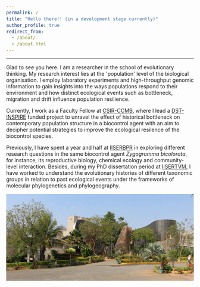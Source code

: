 ```yaml
---
permalink: /
title: "Hello there!! (in a development stage currently)"
author_profile: true
redirect_from: 
  - /about/
  - /about.html
---
```



------
Glad to see you here. I am a researcher in the school of evolutionary thinking. My research interest lies at the 'population' level of the biological organisation. I employ laboratory experiments and high-throughput genomic information to gain insights into the ways populations respond to their environment and how distinct ecological events such as bottleneck, migration and drift influence population resilience. 

Currently, I work as a Faculty Fellow at [CSIR-CCMB](https://ccmb.res.in), where I lead a [DST-INSPIRE](https://www.online-inspire.gov.in/) funded project to unravel the effect of historical bottleneck on contemporary population structure in a biocontrol agent with an aim to decipher potential strategies to improve the ecological resilence of the biocontrol species.

Previously, I have spent a year and half at [IISERBPR](https://iiserbpr.ac.in) in exploring different research questions in the same biocontrol agent *Zygogramma bicolorata*, for instance, its reproductive biology, chemical ecology and community-level interaction. Besides, during my PhD dissertation period at [IISERTVM](https://iisertvm.ac.in), I have worked to understand the evolutionary histories of different taxonomic groups in relation to past ecological events under the frameworks of molecular phylogenetics and phylogeography. 

![Lacones image](/images/lacones.jpg)

